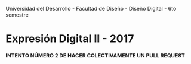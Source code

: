 Universidad del Desarrollo - Facultad de Diseño - Diseño Digital - 6to semestre

# Expresión Digital II - 2017

#### INTENTO NÚMERO 2 DE HACER COLECTIVAMENTE UN PULL REQUEST